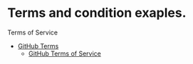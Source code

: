 # Terms and condition exaples.
Terms of Service
* [GitHub Terms](https://docs.github.com/en/site-policy/github-terms)
  * [GitHub Terms of Service](https://docs.github.com/en/site-policy/github-terms/github-terms-of-service)